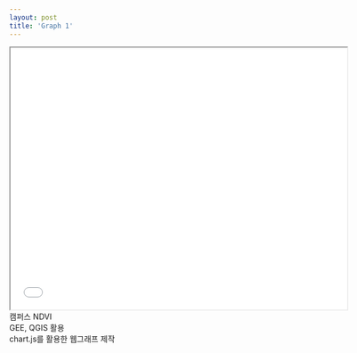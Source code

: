 ```yaml
---
layout: post
title: 'Graph 1'
---
```


<iframe src="/assets/graph2.html" width="120%" height="470px"></iframe>
캠퍼스 NDVI<br>
GEE, QGIS 활용<br>
chart.js를 활용한 웹그래프 제작
